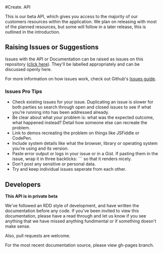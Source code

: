#Create. API

This is our beta API, which gives you access to the majority of our customers resources within the application. We plan on releasing with most of the planned resources, but some will follow in a later release, this is outlined in the introduction.

## Raising Issues or Suggestions
Issues with the API or Documentation can be raised as issues on this repository ([click here](https://github.com/createdotnet/API-Documentation/issues)). They'll be labelled appropriately and can be discussed openly here.

For more information on how issues work, check out Github's [Issues guide](https://guides.github.com/features/issues/).

### Issues Pro Tips

* Check existing issues for your issue. Duplicating an issue is slower for both parties so search through open and closed issues to see if what you’re running into has been addressed already.
* Be clear about what your problem is: what was the expected outcome, what happened instead? Detail how someone else can recreate the problem.
* Link to demos recreating the problem on things like JSFiddle or CodePen.
* Include system details like what the browser, library or operating system you’re using and its version.
* Paste error output or logs in your issue or in a Gist. If pasting them in the issue, wrap it in three backticks: ``` so that it renders nicely.
* Don't post any sensitive or personal data.
* Try and keep individual issues seperate from each other.



## Developers

**This API is in private beta**

We've followed an RDD style of development, and have written the documentation before any code. If you've been invited to view this documentation, please have a read through and let us know if you see anything that we have missed anything fundimental or if something doesn't make sense.

Also, pull requests are welcome.

For the most recent documentation source, please view gh-pages branch.
